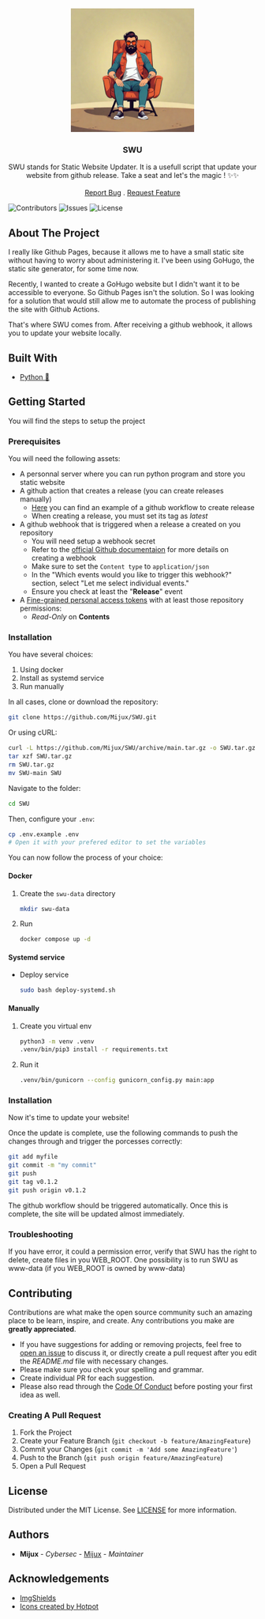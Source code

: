 
<br/>
<p align="center">
  <a href="https://github.com/Mijux/SWU">
    <img src="justseat.png" alt="Rocket Logo" width="250px" height="250px"/>
  </a>

  <h3 align="center">SWU</h3>

  <p align="center">
    SWU stands for Static Website Updater. It is a usefull script that update your website from github release. Take a seat and let's the magic ! ✨✨
    <br/>
    <br/>
    <a href="https://github.com/Mijux/SWU/issues">Report Bug</a>
    .
    <a href="https://github.com/Mijux/SWU/issues">Request Feature</a>
  </p>
</p>

![Contributors](https://img.shields.io/github/contributors/Mijux/SWU?color=dark-green) ![Issues](https://img.shields.io/github/issues/Mijux/SWU) ![License](https://img.shields.io/github/license/Mijux/SWU) 

## About The Project

I really like Github Pages, because it allows me to have a small static site without having to worry about administering it. I've been using GoHugo, the static site generator, for some time now. 

Recently, I wanted to create a GoHugo website but I didn't want it to be accessible to everyone. So Github Pages isn't the solution. So I was looking for a solution that would still allow me to automate the process of publishing the site with Github Actions. 

That's where SWU comes from. After receiving a github webhook, it allows you to update your website locally.

## Built With

* [Python 🐍](https://www.python.org/)

## Getting Started

You will find the steps to setup the project

### Prerequisites

You will need the following assets:
- A personnal server where you can run python program and store you static website
- A github action that creates a release (you can create releases manually)
    - [Here](workflow.example.yaml) you can find an example of a github workflow to create release
    - When creating a release, you must set its tag as *latest*
- A github webhook that is triggered when a release a created on you repository
    - You will need setup a webhook secret
    - Refer to the [official Github documentaion](https://docs.github.com/en/webhooks/using-webhooks/creating-webhooks) for more details on creating a webhook
    - Make sure to set the `Content type` to `application/json`
    - In the "Which events would you like to trigger this webhook?" section, select "Let me select individual events."
    - Ensure you check at least the "**Release**" event
- A [Fine-grained personal access tokens](https://github.com/settings/tokens?type=beta) with at least those repository  permissions:
    - *Read-Only* on **Contents** 

### Installation

You have several choices:
1. Using docker
2. Install as systemd service
3. Run manually

In all cases, clone or download the repository:

```bash
git clone https://github.com/Mijux/SWU.git
```

Or using cURL:

```bash
curl -L https://github.com/Mijux/SWU/archive/main.tar.gz -o SWU.tar.gz
tar xzf SWU.tar.gz
rm SWU.tar.gz
mv SWU-main SWU
```

Navigate to the folder:

```bash
cd SWU
```

Then, configure your `.env`:

```bash
cp .env.example .env
# Open it with your prefered editor to set the variables
```

You can now follow the process of your choice:

#### Docker

1. Create the `swu-data` directory
    ```bash
    mkdir swu-data
    ```

2. Run
    ```bash
    docker compose up -d
    ```

#### Systemd service

- Deploy service
    ```bash
    sudo bash deploy-systemd.sh
    ```

#### Manually

1. Create you virtual env
    ```bash
    python3 -m venv .venv
    .venv/bin/pip3 install -r requirements.txt
    ```

2. Run it
    ```bash
    .venv/bin/gunicorn --config gunicorn_config.py main:app
    ```

### Installation

Now it's time to update your website!

Once the update is complete, use the following commands to push the changes through and trigger the porcesses correctly:

```bash
git add myfile
git commit -m "my commit"
git push
git tag v0.1.2
git push origin v0.1.2
```

The github workflow should be triggered automatically. Once this is complete, the site will be updated almost immediately.

### Troubleshooting 

If you have error, it could a permission error, verify that SWU has the right to delete, create files in you WEB_ROOT. One possibility is to run SWU as www-data (if you WEB_ROOT is owned by www-data)

## Contributing

Contributions are what make the open source community such an amazing place to be learn, inspire, and create. Any contributions you make are **greatly appreciated**.
* If you have suggestions for adding or removing projects, feel free to [open an issue](https://github.com/Mijux/SWU/issues/new) to discuss it, or directly create a pull request after you edit the *README.md* file with necessary changes.
* Please make sure you check your spelling and grammar.
* Create individual PR for each suggestion.
* Please also read through the [Code Of Conduct](https://github.com/Mijux/SWU/blob/main/CODE_OF_CONDUCT.md) before posting your first idea as well.

### Creating A Pull Request

1. Fork the Project
2. Create your Feature Branch (`git checkout -b feature/AmazingFeature`)
3. Commit your Changes (`git commit -m 'Add some AmazingFeature'`)
4. Push to the Branch (`git push origin feature/AmazingFeature`)
5. Open a Pull Request

## License

Distributed under the MIT License. See [LICENSE](https://github.com/Mijux/SWU/blob/main/LICENSE) for more information.

## Authors

* **Mijux** - *Cybersec* - [Mijux](https://github.com/Mijux/) - *Maintainer*

## Acknowledgements

* [ImgShields](https://shields.io/)
* [Icons created by Hotpot](https://hotpot.ai/)
